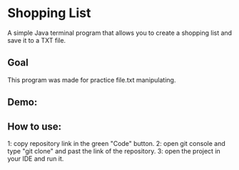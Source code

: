 # Shopping List
A simple Java terminal program that allows you to create a shopping list and save it to a TXT file.

## Goal
This program was made for practice file.txt manipulating.

## Demo:



## How to use:

1: copy repository link in the green "Code" button.
2: open git console and type "git clone" and past the link of the repository.
3: open the project in your IDE and run it.
